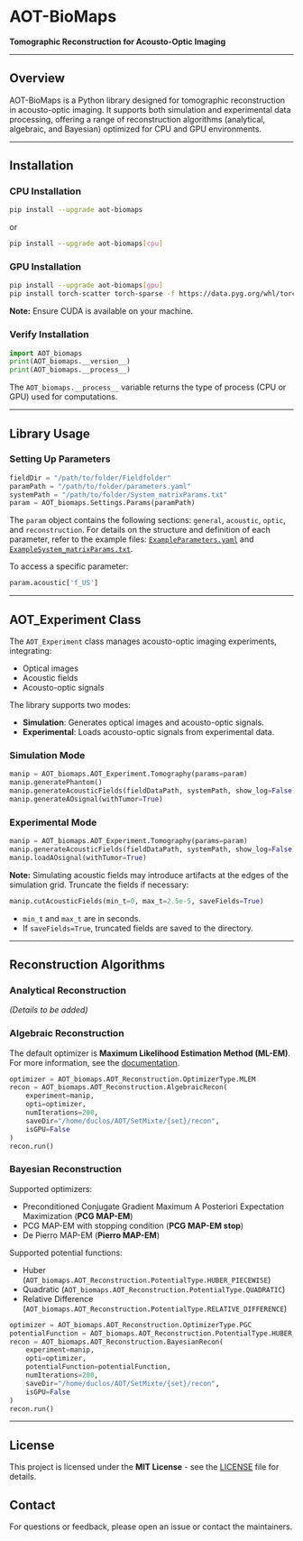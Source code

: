 # AOT-BioMaps
**Tomographic Reconstruction for Acousto-Optic Imaging**

---

## Overview
AOT-BioMaps is a Python library designed for tomographic reconstruction in acousto-optic imaging. It supports both simulation and experimental data processing, offering a range of reconstruction algorithms (analytical, algebraic, and Bayesian) optimized for CPU and GPU environments.

---

## Installation

### CPU Installation
```bash
pip install --upgrade aot-biomaps
```
or
```bash
pip install --upgrade aot-biomaps[cpu]
```

### GPU Installation
```bash
pip install --upgrade aot-biomaps[gpu]
pip install torch-scatter torch-sparse -f https://data.pyg.org/whl/torch-\$(python -c "import torch; print(torch.__version__)")+\$(python -c "import torch; print(''.join(torch.__version__.split('+')[1:]))").html
```
**Note:** Ensure CUDA is available on your machine.

### Verify Installation
```python
import AOT_biomaps
print(AOT_biomaps.__version__)
print(AOT_biomaps.__process__)
```
The `AOT_biomaps.__process__` variable returns the type of process (CPU or GPU) used for computations.

---

## Library Usage

### Setting Up Parameters
```python
fieldDir = "/path/to/folder/Fieldfolder"
paramPath = "/path/to/folder/parameters.yaml"
systemPath = "/path/to/folder/System_matrixParams.txt"
param = AOT_biomaps.Settings.Params(paramPath)
```
The `param` object contains the following sections: `general`, `acoustic`, `optic`, and `reconstruction`. For details on the structure and definition of each parameter, refer to the example files: [`ExampleParameters.yaml`](ExampleParameters.yaml) and [`ExampleSystem_matrixParams.txt`](ExampleSystem_matrixParams.txt).

To access a specific parameter:
```python
param.acoustic['f_US']
```

---

## AOT_Experiment Class
The `AOT_Experiment` class manages acousto-optic imaging experiments, integrating:
- Optical images
- Acoustic fields
- Acousto-optic signals

The library supports two modes:
- **Simulation**: Generates optical images and acousto-optic signals.
- **Experimental**: Loads acousto-optic signals from experimental data.

### Simulation Mode
```python
manip = AOT_biomaps.AOT_Experiment.Tomography(params=param)
manip.generatePhantom()
manip.generateAcousticFields(fieldDataPath, systemPath, show_log=False)
manip.generateAOsignal(withTumor=True)
```

### Experimental Mode
```python
manip = AOT_biomaps.AOT_Experiment.Tomography(params=param)
manip.generateAcousticFields(fieldDataPath, systemPath, show_log=False)
manip.loadAOsignal(withTumor=True)
```
**Note:** Simulating acoustic fields may introduce artifacts at the edges of the simulation grid. Truncate the fields if necessary:
```python
manip.cutAcousticFields(min_t=0, max_t=2.5e-5, saveFields=True)
```
- `min_t` and `max_t` are in seconds.
- If `saveFields=True`, truncated fields are saved to the directory.

---

## Reconstruction Algorithms

### Analytical Reconstruction
*(Details to be added)*

### Algebraic Reconstruction
The default optimizer is **Maximum Likelihood Estimation Method (ML-EM)**. For more information, see the [documentation](#).

```python
optimizer = AOT_biomaps.AOT_Reconstruction.OptimizerType.MLEM
recon = AOT_biomaps.AOT_Reconstruction.AlgebraicRecon(
    experiment=manip,
    opti=optimizer,
    numIterations=200,
    saveDir="/home/duclos/AOT/SetMixte/{set}/recon",
    isGPU=False
)
recon.run()
```

### Bayesian Reconstruction
Supported optimizers:
- Preconditioned Conjugate Gradient Maximum A Posteriori Expectation Maximization (**PCG MAP-EM**)
- PCG MAP-EM with stopping condition (**PCG MAP-EM stop**)
- De Pierro MAP-EM (**Pierro MAP-EM**)

Supported potential functions:
- Huber (`AOT_biomaps.AOT_Reconstruction.PotentialType.HUBER_PIECEWISE`)
- Quadratic (`AOT_biomaps.AOT_Reconstruction.PotentialType.QUADRATIC`)
- Relative Difference (`AOT_biomaps.AOT_Reconstruction.PotentialType.RELATIVE_DIFFERENCE`)

```python
optimizer = AOT_biomaps.AOT_Reconstruction.OptimizerType.PGC
potentialFunction = AOT_biomaps.AOT_Reconstruction.PotentialType.HUBER_PIECEWISE
recon = AOT_biomaps.AOT_Reconstruction.BayesianRecon(
    experiment=manip,
    opti=optimizer,
    potentialFunction=potentialFunction,
    numIterations=200,
    saveDir="/home/duclos/AOT/SetMixte/{set}/recon",
    isGPU=False
)
recon.run()
```

---

## License
This project is licensed under the **MIT License** - see the [LICENSE](LICENSE) file for details.


## Contact
For questions or feedback, please open an issue or contact the maintainers.

